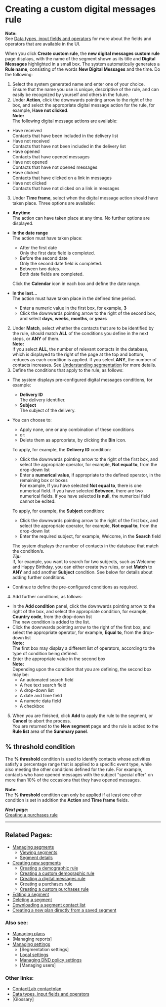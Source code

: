 # Creating a custom digital messages rule

**Note:**  
See [Data types, input fields and operators](InputBoxOperators.md) for more about the fields and operators that are available in the UI.  

When you click **Create custom rule**, the **new digital messages custom rule** page displays, with the name of the segment shown as its title and **Digital Messages** highlighted in a small box. The system automatically generates a **Rule name**, consisting of the words **New Digital Messages** and the time. Do the following:  

1. Select the system generated name and enter one of your choice.  
  Ensure that the name you use is unique, descriptive of the rule, and can easily be recognized by yourself and others in the future.  
2. Under **Action**, click the downwards pointing arrow to the right of the box, and select the appropriate digital message action for the rule, for example, **Have not clicked**.  
  **Note:**  
  The following digital message actions are available:  
  - Have received  
    Contacts that have been included in the delivery list  
  - Have not received  
    Contacts that have not been included in the delivery list  
  - Have opened  
    Contacts that have opened messages  
  - Have not opened  
    Contacts that have not opened messages  
  - Have clicked  
    Contacts that have clicked on a link in messages  
  - Have not clicked  
    Contacts that have not clicked on a link in messages  
3. Under **Time frame**, select when the digital message action should have taken place. Three options are available:  
  - **Anytime**  
    The action can have taken place at any time. No further options are displayed.  
  - **In the date range**  
    The action must have taken place:  
    - After the first date  
      Only the first date field is completed.  
    - Before the second date  
      Only the second date field is completed.  
    - Between two dates.  
      Both date fields are completed.  

    Click the **Calendar** icon in each box and define the date range.  
  - **In the last...**  
    The action must have taken place in the defined time period.  
     - Enter a numeric value in the first box, for example, **3**  
     - Click the downwards pointing arrow to the right of the second box, and select **days**, **weeks**, **months**, or **years**  
2. Under **Match**, select whether the contacts that are to be identified by the rule, should match **ALL** of the conditions you define in the next steps, or **ANY** of them.  
  **Note:**  
  If you select **ALL**, the number of relevant contacts in the database, which is displayed to the right of the page at the top and bottom, reduces as each condition is applied. If you select **ANY**, the number of contacts increases. See [Understanding segmentation](UnderstandingSegmentation.md) for more details.  
3. Define the conditions that apply to the rule, as follows:  
  - The system displays pre-configured digital messages conditions, for example:  
    - **Delivery ID**  
      The delivery identifier.  
    - **Subject**  
      The subject of the delivery.  
  - You can choose to:  
    - Apply none, one or any combination of these conditions  
    - or:  
    - Delete them as appropriate, by clicking the **Bin** icon.  
  
    To apply, for example, the **Delivery ID** condition:  
    - Click the downwards pointing arrow to the right of the first box, and select the appropriate operator, for example, **Not equal to**, from the drop-down list  
    - Enter a **numerical value**, if appropriate to the defined operator, in the remaining box or boxes  
      For example, If you have selected **Not equal to**, there is one numerical field. If you have selected **Between**, there are two numerical fields. If you have selected **is null**, the numerical field cannot be edited.  
  
    To apply, for example, the **Subject** condition:  
    - Click the downwards pointing arrow to the right of the first box, and select the appropriate operator, for example, **Not equal to**, from the drop-down list  
    - Enter the required subject, for example, Welcome, in the **Search** field  
  
     The system displays the number of contacts in the database that match the condition/s.  
     ***Tip:***  
     If, for example, you want to search for two subjects, such as Welcome and Happy Birthday, you can either create two rules, or set **Match** to **ANY** and add another **Subject** condition. See below for details about adding further conditions.  

  - Continue to define the pre-configured conditions as required.  
  
4. Add further conditions, as follows:  
  - In the **Add condition** panel, click the downwards pointing arrow to the right of the box, and select the appropriate condition, for example, **Country code**, from the drop-down list  
   The new condition is added to the list.  
  - Click the downwards pointing arrow to the right of the first box, and select the appropriate operator, for example, **Equal to**, from the drop-down list  
   **Note:**  
   The first box may display a different list of operators, according to the type of condition being defined.  
  - Enter the appropriate value in the second box  
    **Note:**  
    Depending upon the condition that you are defining, the second box may be:  
      - An automated search field  
      - A free text search field  
      - A drop-down list  
      - A date and time field  
      - A numeric data field  
      - A checkbox  
  
5. When you are finished, click **Add** to apply the rule to the segment, or **Cancel** to abort the process.  
  You are returned to the **New segment** page and the rule is added to the **Rule list** area of the **Summary panel**.  

## % threshold condition  

The **% threshold** condition is used to identify contacts whose activities satisfy a percentage range that is applied to a specific event type, while also meeting the other conditions defined for the rule. For example, contacts who have opened messages with the subject "special offer" on more than 10% of the occasions that they have opened messages.  

**Note:**  
The **% threshold** condition can only be applied if at least one other condition is set in addition the **Action** and **Time frame** fields.  

***Next page:***  
[Creating a purchases rule](CreatingPurchasesRule.md)  

----------

## Related Pages:  

- [Managing segments](ManagingSegments.md)  
  - [Viewing segments](ViewingSegments.md)  
  - [Segment details](SegmentDetails.md)  
- [Creating new segments](CreatingNewSegments.md)  
  - [Creating a demographic rule](CreatingDemographicRule.md)  
  - [Creating a custom demographic rule](CreatingCustomDemographicRule.md)  
  - [Creating a digital messages rule](CreatingDigitalMessagesRule.md)  
  - [Creating a purchases rule](CreatingPurchasesRule.md)  
  - [Creating a custom purchases rule](CreatingCustomPurchasesRule.md)  
- [Editing a segment](EditingSegment.md)  
- [Deleting a segment](DeletingSegment.md)  
- [Downloading a segment contact list](DownloadingSegmentContactList.md)  
- [Creating a new plan directly from a saved segment](CreatingPlanFromSegment.md)  

### Also see:  

- [Managing plans](ManagingPlans.md)  
- [Managing reports]  
- [Managing settings](ManagingSettings.md)  
  - [Segmentation settings]  
  - [Local settings](LocalSettings.md)  
  - [Managing DND policy settings](ManagingDND.md)  
  - [Managing users]  

### Other links:  

- [ContactLab contactplan](Home.md)  
- [Data types, input fields and operators](InputBoxOperators.md)  
- [Glossary]  
